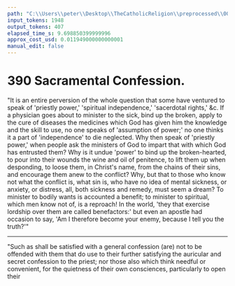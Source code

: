 ```yaml
---
path: "C:\\Users\\peter\\Desktop\\TheCatholicReligion\\preprocessed\\00411.jpg"
input_tokens: 1948
output_tokens: 407
elapsed_time_s: 9.698850399999996
approx_cost_usd: 0.011949000000000001
manual_edit: false
---
```

# 390 Sacramental Confession.

"It is an entire perversion of the whole question that some have ventured to speak of 'priestly power,' 'spiritual independence,' 'sacerdotal rights,' &c. If a physician goes about to minister to the sick, bind up the broken, apply to the cure of diseases the medicines which God has given him the knowledge and the skill to use, no one speaks of 'assumption of power;' no one thinks it a part of 'independence' to die neglected. Why then speak of 'priestly power,' when people ask the ministers of God to impart that with which God has entrusted them? Why is it undue 'power' to bind up the broken-hearted, to pour into their wounds the wine and oil of penitence, to lift them up when desponding, to loose them, in Christ's name, from the chains of their sins, and encourage them anew to the conflict? Why, but that to those who know not what the conflict is, what sin is, who have no idea of mental sickness, or anxiety, or distress, all, both sickness and remedy, must seem a dream? To minister to bodily wants is accounted a benefit; to minister to spiritual, which men know not of, is a reproach! In the world, 'they that exercise lordship over them are called benefactors:' but even an apostle had occasion to say, 'Am I therefore become your enemy, because I tell you the truth?'"

---

"Such as shall be satisfied with a general confession (are) not to be offended with them that do use to their further satisfying the auricular and secret confession to the priest; nor those also which think needful or convenient, for the quietness of their own consciences, particularly to open their